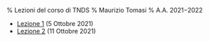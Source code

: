% Lezioni del corso di TNDS
% Maurizio Tomasi
% A.A. 2021−2022

- [Lezione 1](tomasi-lezione-01.html) (5 Ottobre 2021)
- [Lezione 2](tomasi-lezione-02.html) (11 Ottobre 2021)


